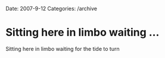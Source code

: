 Date: 2007-9-12
Categories: /archive

# Sitting here in limbo waiting …

Sitting here in limbo waiting for the tide to turn
